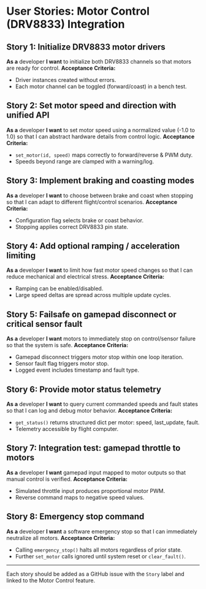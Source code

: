 # User Stories: Motor Control (DRV8833) Integration

## Story 1: Initialize DRV8833 motor drivers
**As a** developer **I want** to initialize both DRV8833 channels so that motors are ready for control.
**Acceptance Criteria:**
- Driver instances created without errors.
- Each motor channel can be toggled (forward/coast) in a bench test.

## Story 2: Set motor speed and direction with unified API
**As a** developer **I want** to set motor speed using a normalized value (-1.0 to 1.0) so that I can abstract hardware details from control logic.
**Acceptance Criteria:**
- `set_motor(id, speed)` maps correctly to forward/reverse & PWM duty.
- Speeds beyond range are clamped with a warning/log.

## Story 3: Implement braking and coasting modes
**As a** developer **I want** to choose between brake and coast when stopping so that I can adapt to different flight/control scenarios.
**Acceptance Criteria:**
- Configuration flag selects brake or coast behavior.
- Stopping applies correct DRV8833 pin state.

## Story 4: Add optional ramping / acceleration limiting
**As a** developer **I want** to limit how fast motor speed changes so that I can reduce mechanical and electrical stress.
**Acceptance Criteria:**
- Ramping can be enabled/disabled.
- Large speed deltas are spread across multiple update cycles.

## Story 5: Failsafe on gamepad disconnect or critical sensor fault
**As a** developer **I want** motors to immediately stop on control/sensor failure so that the system is safe.
**Acceptance Criteria:**
- Gamepad disconnect triggers motor stop within one loop iteration.
- Sensor fault flag triggers motor stop.
- Logged event includes timestamp and fault type.

## Story 6: Provide motor status telemetry
**As a** developer **I want** to query current commanded speeds and fault states so that I can log and debug motor behavior.
**Acceptance Criteria:**
- `get_status()` returns structured dict per motor: speed, last_update, fault.
- Telemetry accessible by flight computer.

## Story 7: Integration test: gamepad throttle to motors
**As a** developer **I want** gamepad input mapped to motor outputs so that manual control is verified.
**Acceptance Criteria:**
- Simulated throttle input produces proportional motor PWM.
- Reverse command maps to negative speed values.

## Story 8: Emergency stop command
**As a** developer **I want** a software emergency stop so that I can immediately neutralize all motors.
**Acceptance Criteria:**
- Calling `emergency_stop()` halts all motors regardless of prior state.
- Further `set_motor` calls ignored until system reset or `clear_fault()`.

---
Each story should be added as a GitHub issue with the `Story` label and linked to the Motor Control feature.
